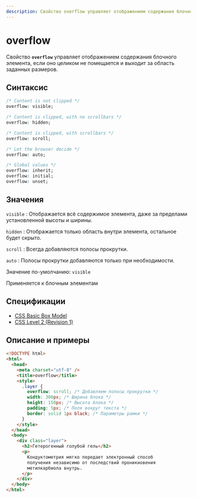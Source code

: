 ```yaml
---
description: Свойство overflow управляет отображением содержания блочного элемента, если оно целиком не помещается и выходит за область заданных размеров
---
```


# overflow

Свойство **`overflow`** управляет отображением содержания блочного элемента, если оно целиком не помещается и выходит за область заданных размеров.

## Синтаксис

```css
/* Content is not clipped */
overflow: visible;

/* Content is clipped, with no scrollbars */
overflow: hidden;

/* Content is clipped, with scrollbars */
overflow: scroll;

/* Let the browser decide */
overflow: auto;

/* Global values */
overflow: inherit;
overflow: initial;
overflow: unset;
```

## Значения

`visible`
: Отображается всё содержимое элемента, даже за пределами установленной высоты и ширины.

`hidden`
: Отображается только область внутри элемента, остальное будет скрыто.

`scroll`
: Всегда добавляются полосы прокрутки.

`auto`
: Полосы прокрутки добавляются только при необходимости.

Значение по-умолчанию: `visible`

Применяется к блочным элементам

## Спецификации

- [CSS Basic Box Model](https://drafts.csswg.org/css-box-3/#overflow-intro)
- [CSS Level 2 (Revision 1)](http://www.w3.org/TR/CSS2/visufx.html#overflow)

## Описание и примеры

```html
<!DOCTYPE html>
<html>
  <head>
    <meta charset="utf-8" />
    <title>overflow</title>
    <style>
      .layer {
        overflow: scroll; /* Добавляем полосы прокрутки */
        width: 300px; /* Ширина блока */
        height: 150px; /* Высота блока */
        padding: 5px; /* Поля вокруг текста */
        border: solid 1px black; /* Параметры рамки */
      }
    </style>
  </head>
  <body>
    <div class="layer">
      <h2>Гетерогенный голубой гель</h2>
      <p>
        Кондуктометрия мягко передает электронный способ
        получения независимо от последствий проникновения
        метилкарбиола внутрь.
      </p>
    </div>
  </body>
</html>
```

